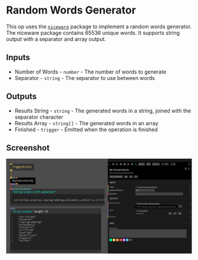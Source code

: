 # Random Words Generator

This op uses the [`niceware`](https://www.npmjs.com/package/niceware) package to implement a random words generator. The niceware package contains 65536 unique words. It supports string output with a separator and array output.

## Inputs

* Number of Words - `number` - The number of words to generate
* Separator - `string` - The separator to use between words

## Outputs

* Results String - `string` - The generated words in a string, joined with the separator character
* Results Array - `string[]` - The generated words in an array
* Finished - `trigger` - Emitted when the operation is finished

## Screenshot

![random-words](../../screenshots/random-words.png)